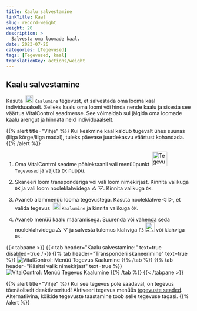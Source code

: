 ```yaml
---
title: Kaalu salvestamine
linkTitle: Kaal
slug: record-weight
weight: 20
description: >
  Salvesta oma loomade kaal.
date: 2023-07-26
categories: [Tegevused]
tags: [Tegevused, kaal]
translationKey: actions/weight
---
```


## Kaalu salvestamine
Kasuta &nbsp;<img src="/icons/actions/weight.svg" width="20" align="bottom" alt="Kaalumine" /> `Kaalumine` tegevust, et salvestada oma looma kaal individuaalselt. Selleks kaalu oma loomi või hinda nende kaalu ja sisesta see väärtus VitalControl seadmesse. See võimaldab sul jälgida oma loomade kaalu arengut ja hinnata neid individuaalselt.

{{% alert title="Vihje" %}}
Kui keskmine kaal kaldub tugevalt ühes suunas (liiga kõrge/liiga madal), tuleks päevase juurdekasvu väärtust kohandada.
{{% /alert %}}

1. Oma VitalControl seadme põhiekraanil vali menüüpunkt  &nbsp;<img src="/icons/actions.svg" width="40" align="bottom" alt="Tegevused" /> `Tegevused` ja vajuta `OK` nuppu.

2. Skaneeri loom transponderiga või vali loom nimekirjast. Kinnita valikuga `OK` ja vali loom nooleklahvidega △ ▽. Kinnita valikuga `OK`.

3. Avaneb alammenüü looma tegevustega. Kasuta nooleklahve ◁ ▷, et valida tegevus &nbsp;<img src="/icons/actions/weight.svg" width="20" align="bottom" alt="Kaalumine" /> `Kaalumine` ja kinnita valikuga `OK`.

4. Avaneb menüü kaalu määramisega. Suurenda või vähenda seda nooleklahvidega △ ▽ ja salvesta tulemus klahviga `F3` <img src="/icons/footer/save.svg" width="25" align="bottom" alt="Salvesta" /> või klahviga `OK`.

{{< tabpane >}}
{{< tab header="Kaalu salvestamine:" text=true disabled=true />}}
{{% tab header="Transponderi skaneerimine" text=true %}}
  ![VitalControl: Menüü Tegevus Kaalumine](../images/weighing-scan.png "Kaalumine")
{{% /tab %}}
{{% tab header="Käsitsi valik nimekirjast" text=true %}}
  ![VitalControl: Menüü Tegevus Kaalumine](../images/weighing.png "Kaalumine")
{{% /tab %}}
{{< /tabpane >}}

{{% alert title="Vihje" %}}
Kui see tegevus pole saadaval, on tegevus tõenäoliselt deaktiveeritud! Aktiveeri tegevus menüüs [tegevuste seaded](../setting/). Alternatiivina, kõikide tegevuste taastamine toob selle tegevuse tagasi.
{{% /alert %}}
